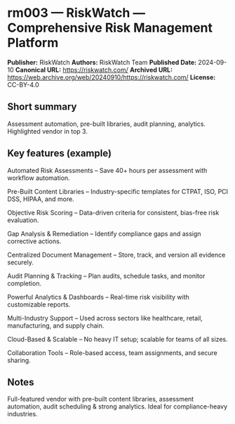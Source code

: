 # rm003 — RiskWatch — Comprehensive Risk Management Platform

**Publisher:** RiskWatch
**Authors:** RiskWatch Team
**Published Date:** 2024-09-10
**Canonical URL:** https://riskwatch.com/
**Archived URL:** https://web.archive.org/web/20240910/https://riskwatch.com/
**License:** CC-BY-4.0

## Short summary
Assessment automation, pre-built libraries, audit planning, analytics. Highlighted vendor in top 3.

## Key features (example)
Automated Risk Assessments – Save 40+ hours per assessment with workflow automation.

Pre-Built Content Libraries – Industry-specific templates for CTPAT, ISO, PCI DSS, HIPAA, and more.

Objective Risk Scoring – Data-driven criteria for consistent, bias-free risk evaluation.

Gap Analysis & Remediation – Identify compliance gaps and assign corrective actions.

Centralized Document Management – Store, track, and version all evidence securely.

Audit Planning & Tracking – Plan audits, schedule tasks, and monitor completion.

Powerful Analytics & Dashboards – Real-time risk visibility with customizable reports.

Multi-Industry Support – Used across sectors like healthcare, retail, manufacturing, and supply chain.

Cloud-Based & Scalable – No heavy IT setup; scalable for teams of all sizes.

Collaboration Tools – Role-based access, team assignments, and secure sharing.

## Notes
Full-featured vendor with pre-built content libraries, assessment automation, audit scheduling & strong analytics. Ideal for compliance-heavy industries.
